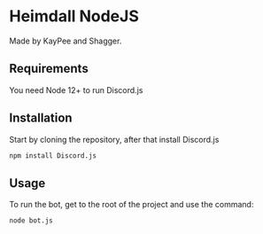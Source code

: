# Heimdall NodeJS

Made by KayPee and Shagger.

## Requirements
You need Node 12+ to run Discord.js

## Installation
Start by cloning the repository, after that install Discord.js
```bash
npm install Discord.js
```

## Usage
To run the bot, get to the root of the project and use the command:
```bash
node bot.js
```